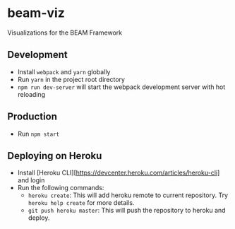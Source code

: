 # beam-viz
Visualizations for the BEAM Framework

## Development
* Install `webpack` and `yarn` globally
* Run `yarn` in the project root directory
* `npm run dev-server` will start the webpack development server with hot reloading

## Production
* Run `npm start`

## Deploying on Heroku
* Install [Heroku CLI][https://devcenter.heroku.com/articles/heroku-cli] and login
* Run the following commands:
    - `heroku create`: This will add heroku remote to current repository. Try `heroku help create` for more details.
    - `git push heroku master`: This will push the repository to heroku and deploy.
